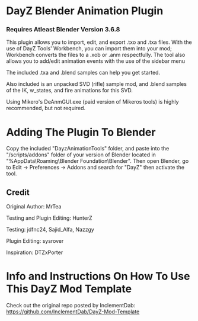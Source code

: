 
# DayZ Blender Animation Plugin 	

 ### Requires Atleast Blender Version 3.6.8

This plugin allows you to import, edit, and export .txo and .txa files. With the use of DayZ Tools' Workbench, you can import them into your mod; Workbench converts the files to a .xob or .anm respectfully. The tool also allows you to add/edit animation events with the use of the sidebar menu
 
The included .txa and .blend samples can help you get started.

Also included is an unpacked SVD (rifle) sample mod, and .blend samples of the IK, w_states, and fire animations for this SVD. 


Using Mikero's DeAnmGUI.exe (paid version of Mikeros tools) is highly recommended, but not required. 
	
	
# Adding The Plugin To Blender 

Copy the included "DayzAnimationTools" folder, and paste into the "/scripts/addons" folder of your version of Blender located in "%AppData\Roaming\Blender Foundation\Blender". Then open Blender, go to Edit -> Preferences -> Addons and search for "DayZ" then activate the tool. 


## Credit

Original Author: MrTea 

Testing and Plugin Editing: HunterZ 

Testing: jdfnc24, Sajid_Alfa, Nazzgy

Plugin Editing: sysrover 

Inspiration: DTZxPorter 



# Info and Instructions On How To Use This DayZ Mod Template

Check out the original repo posted by InclementDab: https://github.com/InclementDab/DayZ-Mod-Template
